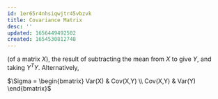 ```yaml
---
id: 1er65r4nhsiqwjtr45vbzvk
title: Covariance Matrix
desc: ''
updated: 1656449492502
created: 1654530812748
---
```

(of a matrix $X$), the result of subtracting the mean from $X$ to give $Y$, and taking $Y^T Y$. Alternatively,

$\Sigma = 
\begin{bmatrix}
	Var(X) & Cov(X,Y) \\
	Cov(X,Y) & Var(Y)
\end{bmatrix}$
